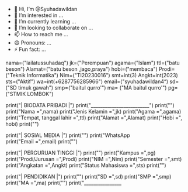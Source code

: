 - 👋 Hi, I’m @Syuhadawildan
- 👀 I’m interested in ...
- 🌱 I’m currently learning ...
- 💞️ I’m looking to collaborate on ...
- 📫 How to reach me ...
- 😄 Pronouns: ...
- ⚡ Fun fact: ...

<!---
Syuhadawildan/Syuhadawildan is a ✨ special ✨ repository because its `README.md` (this file) appears on your GitHub profile.
You can click the Preview link to take a look at your changes.
--->
nama=("lailatussuhadaq")
jk=("Perempuan")
agama=("Islam")
ttl=("batu beson")
Alamat=("batu beson ,jago,praya")
hobi=("membaca")
Prodi=("Teknik Informatika")
Nim=("TI20230016")
smt=int(3)
Angkt=int(2023)
sts=("Aktif")
wa=int(+6287756285966") 
email=("syuhadawildan4“) 
sd=("SD timuk gawah")
smp=("baitul qurro'")
ma= ("MA baitul qurro'") 
pg=("STMIK LOMBOK")



print("|  BIODATA PRIBADI  |")
print("_________________________") 
print("")
print("Nama                             =",nama)
print("Jenis Kelamin                    =",jk) 
print("Agama                            =",agama) 
print("Tempat, tanggal lahir            =",ttl) 
print("Alamat                           =",Alamat) 
print("Hobi                             =", hobi)
print("")


print("|  SOSIAL MEDIA   |") 
print("")
print("WhatsApp                                            
print("Email                            =",email) 
print("")


print("|   PERGURUAN TINGGI     |")
print("")
print("Kampus                           =",pg)
print("Prodi/Jurusan                    =",Prodi)
print("NIM                              =",Nim)
print("Semester                         =",smt)
print("Angkatan                         =",Angkt)
print("Status Mahasiswa                 =",sts)
print("")


print("|      PENDIDIKAN       |")
print("")
print("SD                               =",sd)
print("SMP                              =",smp)
print("MA                         =",ma)
print("")
print("________________
